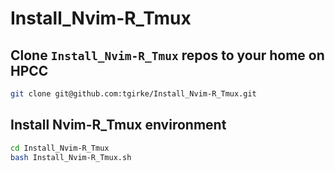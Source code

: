 # Install_Nvim-R_Tmux

## Clone `Install_Nvim-R_Tmux` repos to your home on HPCC

```sh
git clone git@github.com:tgirke/Install_Nvim-R_Tmux.git
```

## Install Nvim-R_Tmux environment

```sh
cd Install_Nvim-R_Tmux
bash Install_Nvim-R_Tmux.sh
```
